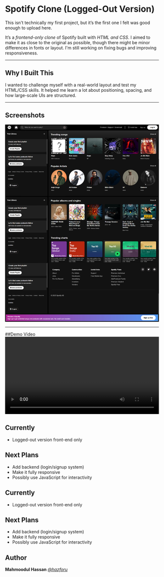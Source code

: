 # Spotify Clone (Logged-Out Version)

This isn't technically my first project, but it’s the first one I felt was good enough to upload here.

It’s a *frontend-only clone* of Spotify built with *HTML and CSS*. I aimed to make it as close to the original as possible, though there might be minor differences in fonts or layout. I'm still working on fixing bugs and improving responsiveness.

---
## Why I Built This

I wanted to challenge myself with a real-world layout and test my HTML/CSS skills. It helped me learn a lot about positioning, spacing, and how large-scale UIs are structured.

---

## Screenshots

![Preview](./pics/preview/preview.jpg)

---
##Demo Video
<video src="./preview/demo.mp4" controls autoplay loop width="100%"></video>
## Currently
- Logged-out version  front-end only

## Next Plans

- Add backend (login/signup system)  
- Make it fully responsive  
- Possibly use JavaScript for interactivity  

## Currently
- Logged-out version  front-end only

## Next Plans

- Add backend (login/signup system)  
- Make it fully responsive  
- Possibly use JavaScript for interactivity  


## Author
**Mahmoodul Hassan**
*[@hazforu](https://github.com/hazforu)*
